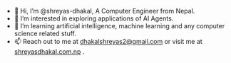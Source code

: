 - 👋 Hi, I’m @shreyas-dhakal, A Computer Engineer from Nepal.
- 👀 I’m interested in exploring applications of AI Agents.
- 🌱 I’m learning artificial intelligence, machine learning and any computer science related stuff.
- 📫 Reach out to me at dhakalshreyas2@gmail.com or visit me at [shreyasdhakal.com.np](shreyasdhakal.com.np) .

<!---
shreyas-dhakal/shreyas-dhakal is a ✨ special ✨ repository because its `README.md` (this file) appears on your GitHub profile.
You can click the Preview link to take a look at your changes.
--->
